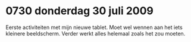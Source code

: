 # 0730 donderdag 30 juli 2009
Eerste activiteiten met mijn nieuwe tablet. Moet wel wennen aan het iets kleinere beeldscherm. Verder werkt alles helemaal zoals het zou moeten.